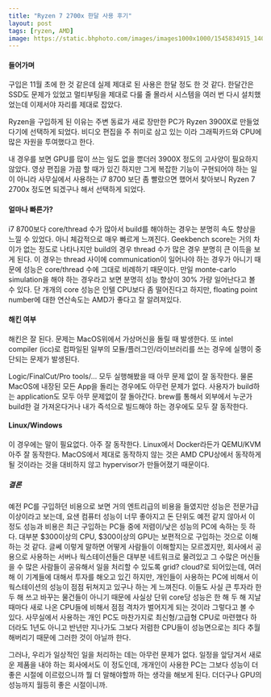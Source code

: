 ```yaml
---
title: "Ryzen 7 2700x 한달 사용 후기"
layout: post
tags: [ryzen, AMD]
image: https://static.bhphoto.com/images/images1000x1000/1545834915_1404638.jpg
---
```


#### 들어가며

구입은 11월 초에 한 것 같은데 실제 제대로 된 사용은 한달 정도 한 것 같다. 한달간은 SSD도 문제가 있었고 멀티부팅을 제대로 다룰 줄 몰라서 시스템을 여러 번 다시 설치했었는데 이제서야 자리를 제대로 잡았다.

Ryzen을 구입하게 된 이유는 주변 동료가 새로 장만한 PC가 Ryzen 3900X로 만들었다기에 선택하게 되었다. 비디오 편집을 주 취미로 삼고 있는 이라 그래픽카드와 CPU에 많은 자원을 투여했다고 한다. 

내 경우를 보면 GPU를 많이 쓰는 일도 없을 뿐더러 3900X 정도의 고사양이 필요하지 않았다. 영상 편집을 가끔 할 때가 있긴 하지만 그게 복잡한 기능이 구현되어야 하는 일이 아니라 사무실에서 사용하는 i7 8700 보단 좀 빨랐으면 했어서 찾아보니 Ryzen 7 2700x 정도면 되겠구나 해서 선택하게 되었다.

#### 얼마나 빠른가?

i7 8700보다 core/thread 수가 많아서 build를 해야하는 경우는 분명히 속도 향상을 느낄 수 있었다. 아니 체감적으로 매우 빠르게 느껴진다. Geekbench score는 거의 차이가 없는 정도로 나타나지만 build의 경우 thread 수가 많은 경우 분명히 큰 이득을 보게 된다. 이 경우는 thread 사이에 communication이 일어나야 하는 경우가 아니기 때문에 성능은 core/thread 수에 그대로 비례하기 때문이다. 만일 monte-carlo simulation을 해야 하는 경우라고 보면 분명히 성능 향상이 30% 가량 일어난다고 볼 수 있다. 단 개개의 core 성능은 인텔 CPU보다 좀 떨어진다고 하지만, floating point number에 대한 연산속도는 AMD가 좋다고 잘 알려져있다. 

#### 해킨 여부

해킨은 잘 된다. 문제는 MacOS위에서 가상머신을 돌릴 때 발생한다. 또 intel compiler (icc)로 컴파일된 일부의 모듈/플러그인/라이브러리를 쓰는 경우에 실행이 중단되는 문제가 발생된다.

Logic/FinalCut/Pro tools/... 모두 실행해봤을 때 아무 문제 없이 잘 동작한다. 물론 MacOS에 내장된 모든 App을 돌리는 경우에도 아무런 문제가 없다. 사용자가 build하는 application도 모두 아무 문제없이 잘 돌아간다. brew를 통해서 외부에서 누군가 build한 걸 가져온다거나 내가 즉석으로 빌드해야 하는 경우에도 모두 잘 동작한다.

#### Linux/Windows

이 경우에는 말이 필요없다. 아주 잘 동작한다. Linux에서 Docker라든가 QEMU/KVM 아주 잘 동작한다. MacOS에서 제대로 동작하지 않는 것은 AMD CPU상에서 동작하게 될 것이라는 것을 대비하지 않고 hypervisor가 만들어졌기 때문이다. 

##### 결론

예전 PC를 구입하던 비용으로 보면 거의 엔트리급의 비용을 들였지만 성능은 전문가급 이상이라고 보는데, 요샌 컴퓨터 성능이 너무 좋아지고 돈 단위도 예전 같지 않아서 이 정도 성능과 비용은 최근 구입하는 PC들 중에 저렴이/낮은 성능의 PC에 속하는 듯 하다. 대부분 $300이상의 CPU, $300이상의 GPU는 보편적으로 구입하는 것으로 이해하는 것 같다. 글쎄 이렇게 말하면 어떻게 사람들이 이해할지는 모르겠지만, 회사에서 공용으로 사용하는 서버나 웍스테이션들은 대부분 네트워크로 물려있고 그 수많은 머신들을 수 많은 사람들이 공유해서 일을 처리할 수 있도록 grid? cloud?로 되어있는데, 여러 해 이 기계들에 대해서 투자를 해오고 있긴 하지만, 개인들이 사용하는 PC에 비해서 이 웍스테이션의 성능이 점점 뒤쳐지고 있구나 하는 게 느껴진다. 이들도 사실 큰 투자라 한 두 해 쓰고 바꾸는 물건들이 아니기 때문에 사실상 단위 core당 성능은 한 해 두 해 지날 때마다 새로 나온 CPU들에 비해서 점점 격차가 벌어지게 되는 것이라 그렇다고 볼 수 있다. 사무실에서 사용하는 개인 PC도 마찬가지로 최신형/고급형 CPU로 마련했다 하더라도 1년도 아니고 반년만 지나가도 그보다 저렴한 CPU들이 성능면으로는 죄다 추월해버리기 때문에 그러한 것이 아닐까 한다. 

그러나, 우리가 일상적인 일을 처리하는 데는 아무런 문제가 없다. 일정을 앞당겨서 새로운 제품을 내야 하는 회사에서도 이 정도인데, 개개인이 사용한 PC는 그보다 성능이 더 좋은 시절에 이르렀으니까 뭘 더 말해야할까 하는 생각을 해보게 된다. 더더구나 GPU의 성능까지 월등히 좋은 시절이니까. 